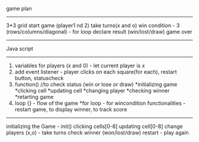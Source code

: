 
game plan
*********

3*3 grid
start game (player1 nd 2)
take turns(x and o)
win condition - 3 (rows/columns/diagonal) - for loop
declare result (win/lost/draw)
game over

-------------------------

Java script
***********

1) variables for players (x and 0) - let  current player is x
2) add event listener - player clicks on each square(for each), restart button, statuscheck
3) function()  //to check status (win or lose or draw)
   *initializing game
   *clicking cell
   *updating cell
   *changing player
   *checking winner
   *retarting game
4) loop {} - flow of the game
   *for loop - for wincondition
functionalities - restart game, to display winner, to track score

-------------------------

initializing the Game - init()
clicking cells[0-8]
updating cell[0-8]
change players (x,o) - take turns
check winner (won/lost/draw)
restart - play again

